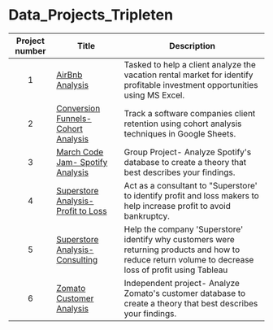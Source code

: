 # Data_Projects_Tripleten
| Project number | Title | Description | 
| :-----------: | ----------- | ----------- |
| 1 | [AirBnb Analysis](https://docs.google.com/spreadsheets/d/13q-g6C-cLXm7jqWKQLng_Aly4x2KxMF_ygE3hJC-9go/edit?usp=sharing) |Tasked to help a client analyze the vacation rental market for identify profitable investment opportunities using MS Excel. |
| 2 | [Conversion Funnels- Cohort Analysis](https://docs.google.com/spreadsheets/d/1pMQe6SAJSRbzA4jD2JJsP5wL68mZ3EB_OwgNHvkjYiE/edit?usp=sharing)|Track a software companies client retention using cohort analysis techniques in Google Sheets.|
| 3 | [March Code Jam- Spotify Analysis](https://acrobat.adobe.com/id/urn:aaid:sc:VA6C2:928f3209-a822-4c73-a03a-720f470845c1) | Group Project- Analyze Spotify's database to create a theory that best describes your findings.|
| 4 | [Superstore Analysis- Profit to Loss](https://public.tableau.com/app/profile/jasmine.campos/viz/SuperstoreAnalysis_17135708198840/DashboardTemplate) |Act as a consultant to "Superstore' to identify profit and loss makers to help increase profit to avoid bankruptcy. | 
| 5 | [Superstore Analysis- Consulting](https://public.tableau.com/app/profile/jasmine.campos/viz/SuperstoreProfittoLoss/ProfitCenterbySubcategory) |Help the company 'Superstore' identify why customers were returning products and how to reduce return volume to decrease loss of profit using Tableau | 
| 6 | [Zomato Customer Analysis](https://acrobat.adobe.com/id/urn:aaid:sc:VA6C2:f47d3d5c-54c4-4e78-9f84-c8dc495f5fe8)| Independent project- Analyze Zomato's customer database to create a theory that best describes your findings.|
